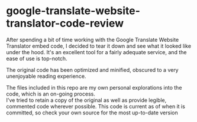 google-translate-website-translator-code-review
===============================================

After spending a bit of time working with the Google Translate Website Translator embed code, I decided to tear it down
and see what it looked like under the hood.  It's an excellent tool for a fairly adequate service, and the ease of use
is top-notch.  

The original code has been optimized and minified, obscured to a very unenjoyable reading experience.

The files included in this repo are my own personal explorations into the code, which is an on-going process.  
I've tried to retain a copy of the original as well as provide legible, commented code wherever possible.
This code is current as of when it is committed, so check your own source for the most up-to-date version
